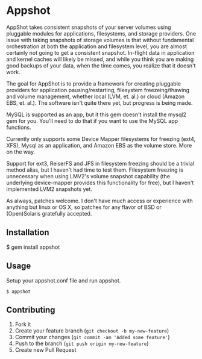 # Appshot

AppShot takes consistent snapshots of your server volumes using pluggable modules for applications, filesystems, and storage providers. One issue with taking snapshots of storage volumes is that without fundamental orchestration at both the application and filesystem level, you are almost certainly not going to get a consistent snapshot.  In-flight data in application and kernel caches will likely be missed, and while you think you are making good backups of your data, when the time comes, you realize that it doesn't work.

The goal for AppShot is to provide a framework for creating pluggable providers for application pausing/restarting, filesystem freezeing/thawing and volume management, whether local (LVM, et. al.) or cloud (Amazon EBS, et. al.).  The software isn't quite there yet, but progress is being made.

MySQL is supported as an app, but it this gem doesn't install the mysql2 gem for you.  You'll need to do that if you
want to use the MySQL app functions.

Currently only supports some Device Mapper filesystems for freezing (ext4, XFS), Mysql as an application, and Amazon EBS as the volume store.  More on the way.

Support for ext3, ReiserFS and JFS in filesystem freezing should be a trivial method alias, but I haven't had time to test them.  Filesystem freezing is unnecessary when using LMV2's volume snapshot capability (the underlying device-mapper provides this functionality for free), but I haven't implemented LVM2 snapshots yet.

As always, patches welcome.  I don't have much access or experience with anything but linux or OS X, so patches for any flavor of BSD or (Open)Solaris gratefully accepted.

## Installation

  $ gem install appshot

## Usage

Setup your appshot.conf file and run appshot.

    $ appshot

## Contributing

1. Fork it
2. Create your feature branch (`git checkout -b my-new-feature`)
3. Commit your changes (`git commit -am 'Added some feature'`)
4. Push to the branch (`git push origin my-new-feature`)
5. Create new Pull Request

